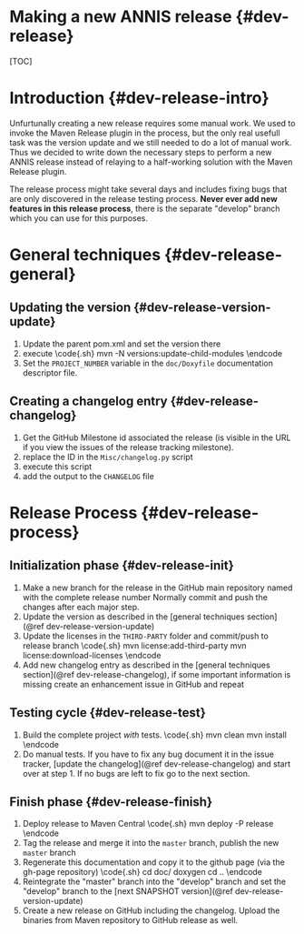 Making a new ANNIS release  {#dev-release}
==========================

[TOC]

Introduction {#dev-release-intro}
============

Unfurtunally creating a new release requires some manual work. We used to invoke the Maven Release plugin in the process, 
but the only real usefull task was the version update and we still needed to do a lot of manual work.
Thus we decided to write down the necessary steps to perform a new ANNIS release instead of
relaying to a half-working solution with the Maven Release plugin.

The release process might take several days and includes fixing bugs that are only discovered in the 
release testing process. **Never ever add new features in this release process**, there is the separate
"develop" branch which you can use for this purposes.


General techniques {#dev-release-general}
==================

Updating the version {#dev-release-version-update}
--------------------

1. Update the parent pom.xml and set the version there
2. execute
\code{.sh}
mvn -N versions:update-child-modules
\endcode
4. Set the `PROJECT_NUMBER` variable in the `doc/Doxyfile` documentation descriptor file.

Creating a changelog entry {#dev-release-changelog}
--------------------------

1. Get the GitHub Milestone id associated the release (is visible in the URL if you view the issues of the release tracking milestone).
2. replace the ID in the `Misc/changelog.py` script
3. execute this script
5. add the output to the `CHANGELOG` file

Release Process {#dev-release-process}
=============

Initialization phase {#dev-release-init}
--------------------

1. Make a new branch for the release in the GitHub main repository named with the complete release number
Normally commit and push the changes after each major step.
2. Update the version as described in the [general techniques section](@ref dev-release-version-update) 
3. Update the licenses in the `THIRD-PARTY` folder and commit/push to release branch
\code{.sh}
mvn license:add-third-party
mvn license:download-licenses
\endcode
4. Add new changelog entry as described in the [general techniques section](@ref dev-release-changelog), 
if some important information is missing create an enhancement issue in GitHub and repeat

Testing cycle {#dev-release-test}
-------------

1. Build the complete project *with* tests.
\code{.sh}
mvn clean
mvn install
\endcode
2. Do manual tests. If you have to fix any bug document it in the issue tracker, [update the changelog](@ref dev-release-changelog) and start over at step 1.
If no bugs are left to fix go to the next section. 

Finish phase {#dev-release-finish}
-------------
1. Deploy release to Maven Central
\code{.sh}
mvn deploy -P release
\endcode
3. Tag the release and merge it into the `master` branch, publish the new `master` branch
4. Regenerate this documentation and copy it to the github page (via the gh-page repository)
\code{.sh}
cd doc/
doxygen
cd ..
\endcode
5. Reintegrate the "master" branch into the "develop" branch and set the "develop" branch to the [next SNAPSHOT version](@ref dev-release-version-update)
6. Create a new release on GitHub including the changelog. Upload the binaries from Maven repository to GitHub release as well.
